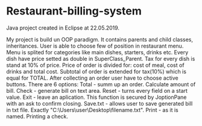 # Restaurant-billing-system
Java project created in Eclipse at 22.05.2019.

My project is build un OOP paradigm. It contains parents and child classes, inheritances.
User is able to choose few of position in restaurant menu. Menu is splited for categories like main dishes, starters, drinks etc.
Every dish have price setted as double in SuperClass_Parent.
Tax for every dish is stand at 10% of price.
Price of order is divided for: cost of meal, cost of drinks and total cost.
Subtotal of order is extended for tax(10%) which is equal for TOTAL.
After collecting an order user have to choose active buttons. There are 6 options:
Total - summ up an order. Calculate amount of bill.
Check - generate bill on text area.
Reset - turns every field on a start value.
Exit - leave an aplication. This function is secured by JoptionPane with an ask to confirm closing.
Save.txt - allows user to save generated bill in txt file. Exactly "C:\\Users\\user\\Desktop\\filename.txt".
Print - as it is named. Printing a check.
